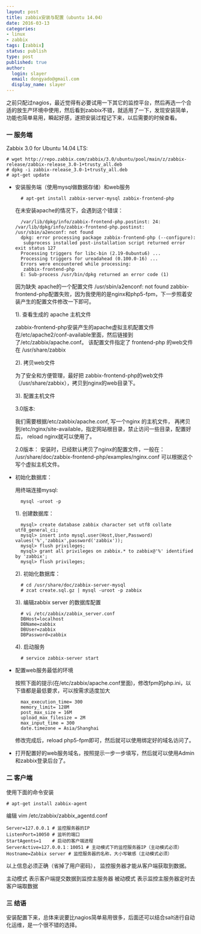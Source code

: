 ```yaml
---
layout: post
title: zabbix安装与配置（ubuntu 14.04） 
date: 2016-03-13
categories:
- linux
- zabbix
tags: [zabbix]
status: publish
type: post
published: true
author:
  login: slayer
  email: dongyado@gmail.com
  display_name: slayer
---
```

之前只配过nagios，最近觉得有必要试用一下其它的监控平台，然后再选一个合适的放生产环境中使用，然后看到zabbix不错，就适用了一下，发现安装简单，功能也简单易用，瞬起好感，遂把安装过程记下来，以后需要的时候查看。

### 一 服务端
Zabbix 3.0 for Ubuntu 14.04 LTS:

    # wget http://repo.zabbix.com/zabbix/3.0/ubuntu/pool/main/z/zabbix-release/zabbix-release_3.0-1+trusty_all.deb
    # dpkg -i zabbix-release_3.0-1+trusty_all.deb
    # apt-get update

* 安装服务端（使用mysql做数据存储）和web服务

        # apt-get install zabbix-server-mysql zabbix-frontend-php

	在未安装apache的情况下，会遇到这个错误：

		/var/lib/dpkg/info/zabbix-frontend-php.postinst: 24: /var/lib/dpkg/info/zabbix-frontend-php.postinst: /usr/sbin/a2enconf: not found
		dpkg: error processing package zabbix-frontend-php (--configure):
		 subprocess installed post-installation script returned error exit status 127
		Processing triggers for libc-bin (2.19-0ubuntu6) ...
		Processing triggers for ureadahead (0.100.0-16) ...
		Errors were encountered while processing:
		 zabbix-frontend-php
		E: Sub-process /usr/bin/dpkg returned an error code (1)

	因为缺失 apache的一个配置文件
	/usr/sbin/a2enconf: not found
	zabbix-frontend-php配置失败，因为我使用的是nginx和php5-fpm，下一步照着安装产生的配置文件修改一下即可。


	1). 查看生成的 apache 主机文件

	zabbix-frontend-php安装产生的apache虚拟主机配置文件在/etc/apache2/conf-available里面，然后链接到了/etc/zabbix/apache.conf。
	该配置文件指定了 frontend-php 的web文件在 /usr/share/zabbix

	2). 拷贝web文件

	为了安全和方便管理，最好把 zabbix-frontend-php的web文件（/usr/share/zabbix），拷贝到nginx的web目录下。

	3). 配置主机文件
    
    3.0版本:

    我们需要根据/etc/zabbix/apache.conf, 写一个nginx 的主机文件，
	再拷贝到/etc/nginx/site-available，指定网站根目录，禁止访问一些目录，配置好后， reload nginx就可以使用了。

    2.0版本：
    安装时，已经默认拷贝了nginx的配置文件，一般在：
    /usr/share/doc/zabbix-frontend-php/examples/nginx.conf
    可以根据这个写个虚拟主机文件。
    


* 初始化数据库：

	用终端连接mysql:

	    mysql -uroot -p

	1). 创建数据库：

	    mysql> create database zabbix character set utf8 collate utf8_general_ci; 
	    mysql> insert into mysql.user(Host,User,Password) values('%','zabbix',password('zabbix'));
	    mysql> flush privileges;
	    mysql> grant all privileges on zabbix.* to zabbix@'%' identified by 'zabbix';
	    mysql> flush privileges;

	2). 初始化数据库：

	    # cd /usr/share/doc/zabbix-server-mysql
	    # zcat create.sql.gz | mysql -uroot -p zabbix

	3). 编辑zabbix server 的数据库配置

	    # vi /etc/zabbix/zabbix_server.conf
	    DBHost=localhost
	    DBName=zabbix
	    DBUser=zabbix
	    DBPassword=zabbix

	4). 启动服务

	    # service zabbix-server start

* 配置web服务最低的环境

	按照下面的提示(在/etc/zabbix/apache.conf里面)，修改fpm的php.ini，以下值都是最低要求，可以按需求适度加大
	    
		max_execution_time= 300
		memory_limit= 128M
		post_max_size = 16M
		upload_max_filesize = 2M
		max_input_time = 300
		date.timezone = Asia/Shanghai
	修改完成后，reload php5-fpm即可，然后就可以使用绑定好的域名访问了。

* 打开配置好的web服务域名，按照提示一步一步填写，然后就可以使用Admin和zabbix登录后台了。


### 二 客户端
使用下面的命令安装

    # apt-get install zabbix-agent

编辑 vim /etc/zabbix/zabbix_agentd.conf

    Server=127.0.0.1 # 监控服务器的IP
    ListenPort=10050 # 监听的端口
    StartAgents=1    # 启动的客户端进程
    ServerActive=127.0.0.1：10051 # 主动模式下的监控服务器IP（主动模式必须）
    Hostname=Zabbix server # 监控服务器的名称，大小写敏感（主动模式必须）

以上信息必须正确（省掉了用户密码）， 监控服务器才能从客户端获取到数据。

主动模式 表示客户端提交数据到监控主服务器
被动模式 表示监控主服务器定时去客户端取数据

### 三 结语
安装配置下来，总体来说要比nagios简单易用很多，后面还可以结合salt进行自动化运维，是一个很不错的选择。

